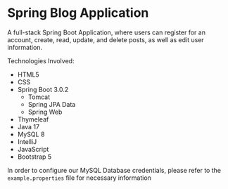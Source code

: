 # Spring Blog Application

A full-stack Spring Boot Application, where users can register for an account, create, read, update, and delete posts, as well as edit user information.

Technologies Involved:
- HTML5
- CSS
- Spring Boot 3.0.2
  - Tomcat
  - Spring JPA Data
  - Spring Web
- Thymeleaf
- Java 17
- MySQL 8
- IntelliJ
- JavaScript
- Bootstrap 5

In order to configure our MySQL Database credentials, please refer to the `example.properties` file for necessary information